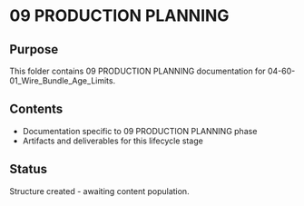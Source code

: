 # 09 PRODUCTION PLANNING

## Purpose
This folder contains 09 PRODUCTION PLANNING documentation for 04-60-01_Wire_Bundle_Age_Limits.

## Contents
- Documentation specific to 09 PRODUCTION PLANNING phase
- Artifacts and deliverables for this lifecycle stage

## Status
Structure created - awaiting content population.
